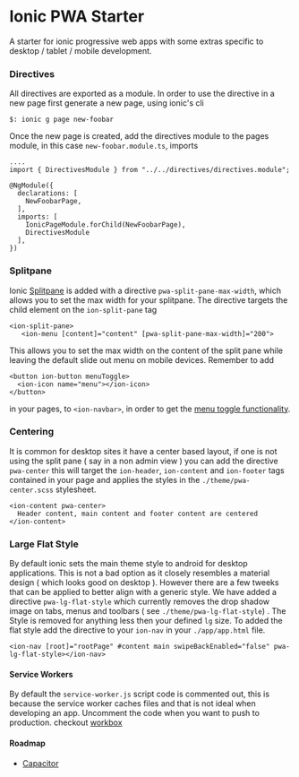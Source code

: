 # Ionic PWA Starter
A starter for ionic progressive web apps with some extras specific to desktop / tablet / mobile development.

### Directives
All directives are exported as a module. In order to use the directive in a new page first generate a new page, using ionic's cli

    $: ionic g page new-foobar

Once the new page is created, add the directives module to the pages module, in this case `new-foobar.module.ts`, imports

    ....
    import { DirectivesModule } from "../../directives/directives.module";

    @NgModule({
      declarations: [
        NewFoobarPage,
      ],
      imports: [
        IonicPageModule.forChild(NewFoobarPage),
        DirectivesModule
      ],
    })

### Splitpane
Ionic [Splitpane](https://ionicframework.com/docs/api/components/split-pane/SplitPane/) is added with a directive `pwa-split-pane-max-width`, which allows you to set the max width for your splitpane. The directive targets the child element on the `ion-split-pane` tag

    <ion-split-pane>
       <ion-menu [content]="content" [pwa-split-pane-max-width]="200">

This allows you to set the max width on the content of the split pane while leaving the default slide out menu on mobile devices. Remember to add 

    <button ion-button menuToggle>
      <ion-icon name="menu"></ion-icon>
    </button>

in your pages, to `<ion-navbar>`, in order to get the [menu toggle functionality](https://ionicframework.com/docs/api/components/menu/MenuToggle/).

### Centering
It is common for desktop sites it have a center based layout, if one is not using the split pane ( say in a non admin view ) you can add the directive `pwa-center` this will target the `ion-header`, `ion-content` and `ion-footer` tags contained in your page and applies the styles in the `./theme/pwa-center.scss` stylesheet.

    <ion-content pwa-center>
      Header content, main content and footer content are centered
    </ion-content>

### Large Flat Style
By default ionic sets the main theme style to android for desktop applications. This is not a bad option as it closely resembles a material design ( which looks good on desktop ). However there are a few tweeks that can be applied to better align with a generic style. We have added a directive `pwa-lg-flat-style` which currently removes the drop shadow image on tabs, menus and toolbars ( see `./theme/pwa-lg-flat-style`) . The Style is removed for anything less then your defined `lg` size. To added the flat style add the directive to 
your `ion-nav` in your `./app/app.html` file.

    <ion-nav [root]="rootPage" #content main swipeBackEnabled="false" pwa-lg-flat-style></ion-nav>

#### Service Workers

By default the `service-worker.js` script code is commented out, this is because the service worker caches files and that is not ideal when developing an app. Uncomment the code when you want to push to production.
checkout [workbox](https://developers.google.com/web/tools/workbox/)

#### Roadmap
 - [Capacitor](https://capacitor.ionicframework.com/docs/basics/progressive-web-app)
